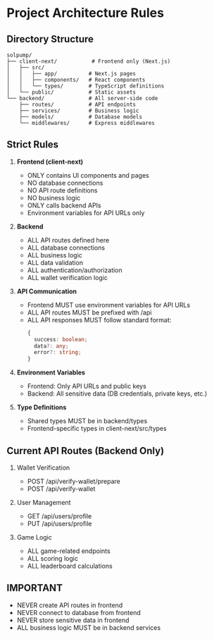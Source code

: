 # Project Architecture Rules

## Directory Structure

```
solpump/
├── client-next/           # Frontend only (Next.js)
│   ├── src/
│   │   ├── app/          # Next.js pages
│   │   ├── components/   # React components
│   │   └── types/        # TypeScript definitions
│   └── public/           # Static assets
└── backend/              # All server-side code
    ├── routes/           # API endpoints
    ├── services/         # Business logic
    ├── models/           # Database models
    └── middlewares/      # Express middlewares
```

## Strict Rules

1. **Frontend (client-next)**
   - ONLY contains UI components and pages
   - NO database connections
   - NO API route definitions
   - NO business logic
   - ONLY calls backend APIs
   - Environment variables for API URLs only

2. **Backend**
   - ALL API routes defined here
   - ALL database connections
   - ALL business logic
   - ALL data validation
   - ALL authentication/authorization
   - ALL wallet verification logic

3. **API Communication**
   - Frontend MUST use environment variables for API URLs
   - ALL API routes MUST be prefixed with /api
   - ALL API responses MUST follow standard format:
     ```typescript
     {
       success: boolean;
       data?: any;
       error?: string;
     }
     ```

4. **Environment Variables**
   - Frontend: Only API URLs and public keys
   - Backend: All sensitive data (DB credentials, private keys, etc.)

5. **Type Definitions**
   - Shared types MUST be in backend/types
   - Frontend-specific types in client-next/src/types

## Current API Routes (Backend Only)

1. Wallet Verification
   - POST /api/verify-wallet/prepare
   - POST /api/verify-wallet

2. User Management
   - GET /api/users/profile
   - PUT /api/users/profile

3. Game Logic
   - ALL game-related endpoints
   - ALL scoring logic
   - ALL leaderboard calculations

## IMPORTANT

- NEVER create API routes in frontend
- NEVER connect to database from frontend
- NEVER store sensitive data in frontend
- ALL business logic MUST be in backend services 